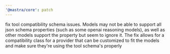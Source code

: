 ```yaml
---
'@mastra/core': patch
---
```


fix tool compatibility schema issues. Models may not be able to support all json schema properties (such as some openai reasoning models), as well as other models support the property but seem to ignore it. The fix allows for a compatibility class for a provider that can be customized to fit the models and make sure they're using the tool schema's properly
